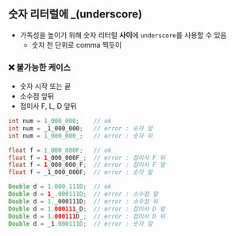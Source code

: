 ## 숫자 리터럴에 _(underscore)
- 가독성을 높이기 위해 숫자 리터럴 **사이**에 `underscore`를 사용할 수 있음
   - 숫자 천 단위로 comma 찍듯이

### ❌ 불가능한 케이스
- 숫자 시작 또는 끝
- 소수점 앞뒤
- 접미사 F, L, D 앞뒤

```java
int num = 1_000_000;    // ok
int num = _1_000_000;   // error : 숫자 앞
int num = 1_000_000_;   // error : 숫자 뒤

float f = 1_000_000F;   // ok
float f = 1_000_000F_;  // error : 접미사 F 뒤
float f = 1_000_000_F;  // error : 접미사 F 앞
float f = _1_000_000F;  // error : 숫자 앞

Double d = 1.000_111D;  // ok
Double d = 1_.000111D;  // error : 소수점 앞
Double d = 1._000111D;  // error : 소수점 뒤
Double d = 1.000111_D;  // error : 접미사 D 앞
Double d = 1.000111D_;  // error : 접미사 D 뒤
Double d = _1.000111D;  // error : 숫자 앞
```

